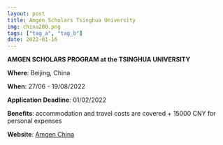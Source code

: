 ```yaml
---
layout: post
title: Amgen Scholars Tsinghua University 
img: china200.png
tags: ["tag_a", "tag_b"]
date: 2022-01-16
---
```


**AMGEN SCHOLARS PROGRAM at the TSINGHUA UNIVERSITY**

**Where**: Beijing, China  

**When**: 27/06 - 19/08/2022 

**Application Deadline**: 01/02/2022

**Benefits**: accommodation and travel costs are covered + 15000 CNY for personal expenses

**Website**: [Amgen China](http://www.sps.tsinghua.edu.cn/amgenscholars.html#)
